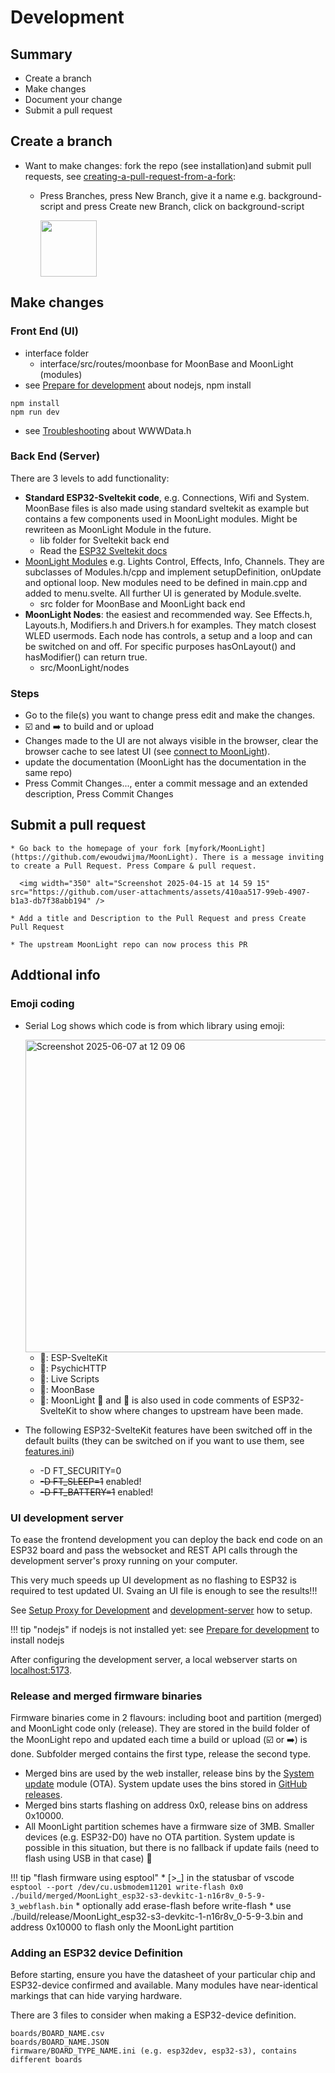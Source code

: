 
# Development

## Summary

* Create a branch
* Make changes
* Document your change
* Submit a pull request

## Create a branch

* Want to make changes: fork the repo (see installation)and submit pull requests, see [creating-a-pull-request-from-a-fork](https://docs.github.com/en/pull-requests/collaborating-with-pull-requests/proposing-changes-to-your-work-with-pull-requests/creating-a-pull-request-from-a-fork):

    * Press Branches, press New Branch, give it a name e.g. background-script and press Create new Branch, click on background-script
      
      <img width="90" src="https://github.com/user-attachments/assets/588d0854-bac1-4b70-8931-ba6db4c94248" />

## Make changes

### Front End (UI)

* interface folder
    * interface/src/routes/moonbase for MoonBase and MoonLight (modules)
* see [Prepare for development](https://moonmodules.org/MoonLight/develop/installation/#prepare-for-development) about nodejs, npm install

```
npm install
npm run dev
```

* see [Troubleshooting](https://moonmodules.org/MoonLight/develop/installation/#troubleshooting) about WWWData.h

### Back End (Server)

There are 3 levels to add functionality:

* **Standard ESP32-Sveltekit code**, e.g. Connections, Wifi and System. MoonBase files is also made using standard sveltekit as example but contains a few components used in MoonLight modules. Might be rewriteen as MoonLight Module in the future.
  * lib folder for Sveltekit back end
  * Read the [ESP32 Sveltekit docs](https://moonmodules.org/MoonLight/esp32sveltekit/)
* [MoonLight Modules](https://moonmodules.org/MoonLight/moonbase/modules/) e.g. Lights Control, Effects, Info, Channels. They are subclasses of Modules.h/cpp and implement setupDefinition, onUpdate and optional loop. New modules need to be defined in main.cpp and added to menu.svelte. All further UI is generated by Module.svelte.
  * src folder for MoonBase and MoonLight back end
* **MoonLight Nodes**: the easiest and recommended way. See Effects.h, Layouts.h, Modifiers.h and Drivers.h for examples. They match closest WLED usermods. Each node has controls, a setup and a loop and can be switched on and off. For specific purposes hasOnLayout() and hasModifier() can return true.
  * src/MoonLight/nodes

### Steps

* Go to the file(s) you want to change press edit and make the changes. 
* ☑️ and ➡️ to build and or upload
* Changes made to the UI are not always visible in the browser, clear the browser cache to see latest UI (see [connect to MoonLight](https://moonmodules.org/MoonLight/gettingstarted/installation/#connect-moonlight)).
* update the documentation (MoonLight has the documentation in the same repo)
* Press Commit Changes..., enter a commit message and an extended description, Press Commit Changes

## Submit a pull request

    * Go back to the homepage of your fork [myfork/MoonLight](https://github.com/ewoudwijma/MoonLight). There is a message inviting to create a Pull Request. Press Compare & pull request.
      
      <img width="350" alt="Screenshot 2025-04-15 at 14 59 15" src="https://github.com/user-attachments/assets/410aa517-99eb-4907-b1a3-db7f38abb194" />
  
    * Add a title and Description to the Pull Request and press Create Pull Request
  
    * The upstream MoonLight repo can now process this PR

## Addtional info

### Emoji coding

* Serial Log shows which code is from which library using emoji:

   <img width="500" alt="Screenshot 2025-06-07 at 12 09 06" src="https://github.com/user-attachments/assets/9ac673d3-6303-40ee-b2a0-26a0befbda01" />

    * 🐼: ESP-SvelteKit
    * 🔮: PsychicHTTP
    * 🐸: Live Scripts
    * 🌙: MoonBase
    * 💫: MoonLight
    🌙 and 💫 is also used in code comments of ESP32-SvelteKit to show where changes to upstream have been made.
* The following ESP32-SvelteKit features have been switched off in the default builts (they can be switched on if you want to use them, see [features.ini](https://github.com/MoonModules/MoonLight/blob/main/features.ini))
    *   -D FT_SECURITY=0
    *   ~~-D FT_SLEEP=1~~ enabled!
    *   ~~-D FT_BATTERY=1~~ enabled!

### UI development server

To ease the frontend development you can deploy the back end code on an ESP32 board and pass the websocket and REST API calls through the development server's proxy running on your computer.

This very much speeds up UI development as no flashing to ESP32 is required to test updated UI. Svaing an UI file is enough to see the results!!!

See [Setup Proxy for Development](https://moonmodules.org/MoonLight/gettingstarted/#setup-proxy-for-development) and [development-server](https://moonmodules.org/MoonLight/gettingstarted/#development-server) how to setup.

!!! tip "nodejs" 
     if nodejs is not installed yet: see [Prepare for development](https://moonmodules.org/MoonLight/develop/installation/#prepare-for-development) to install nodejs

After configuring the development server, a local webserver starts on [localhost:5173](http://localhost:5173/). 

### Release and merged firmware binaries

Firmware binaries come in 2 flavours: including boot and partition (merged) and MoonLight code only (release). They are stored in the build folder of the MoonLight repo and updated each time a build or upload (☑️ or ➡️) is done. Subfolder merged contains the first type, release the second type.

* Merged bins are used by the web installer, release bins by the [System update](https://moonmodules.org/MoonLight/system/update/) module (OTA). System update uses the bins stored in [GitHub releases](https://github.com/MoonModules/MoonLight/releases).
* Merged bins starts flashing on address 0x0, release bins on address 0x10000.
* All MoonLight partition schemes have a firmware size of 3MB. Smaller devices (e.g. ESP32-D0) have no OTA partition. System update is possible in this situation, but there is no fallback if update fails (need to flash using USB in that case) 🚧

!!! tip "flash firmware using esptool"
     * [>_] in the statusbar of vscode
     ```
     esptool --port /dev/cu.usbmodem11201 write-flash 0x0 ./build/merged/MoonLight_esp32-s3-devkitc-1-n16r8v_0-5-9-3_webflash.bin
     ```
     * optionally add erase-flash before write-flash
     * use ./build/release/MoonLight_esp32-s3-devkitc-1-n16r8v_0-5-9-3.bin and address 0x10000 to flash only the MoonLight partition

### Adding an ESP32 device Definition

Before starting, ensure you have the datasheet of your particular chip and ESP32-device confirmed and available. Many modules have near-identical markings that can hide varying hardware.

There are 3 files to consider when making a ESP32-device definition.

	boards/BOARD_NAME.csv
	boards/BOARD_NAME.JSON
	firmware/BOARD_TYPE_NAME.ini (e.g. esp32dev, esp32-s3), contains different boards
